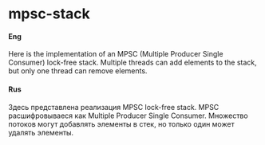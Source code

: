 # mpsc-stack

#### Eng

Here is the implementation of an MPSC (Multiple Producer Single Consumer) lock-free stack. Multiple threads can add elements to the stack, but only one thread can remove elements.

#### Rus

Здесь представлена реализация MPSC lock-free stack. MPSC расшифровываеся как Multiple Producer Single Consumer. Множество потоков могут добавлять элементы в стек, но только один может удалять элементы.

